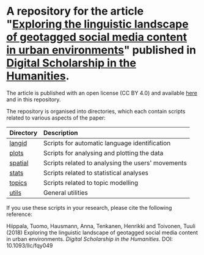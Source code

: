 # A repository for the article "[Exploring the linguistic landscape of geotagged social media content in urban environments](https://doi.org/10.1093/llc/fqy049)" published in [Digital Scholarship in the Humanities](https://academic.oup.com/dsh).

The article is published with an open license (CC BY 4.0) and available [here](https://doi.org/10.1093/llc/fqy049) and in this repository.

The repository is organised into directories, which each contain scripts related to various aspects of the paper:

| Directory | Description |
| :-------- | :---------- |
| [langid](langid)   | Scripts for automatic language identification |
| [plots](plots) | Scripts for analysing and plotting the data |
| [spatial](spatial) | Scripts related to analysing the users' movements |
| [stats](stats) | Scripts related to statistical analyses |
| [topics](topics) | Scripts related to topic modelling |
| [utils](utils) | General utilities |

If you use these scripts in your research, please cite the following reference:

Hiippala, Tuomo, Hausmann, Anna, Tenkanen, Henrikki and Toivonen, Tuuli (2018) Exploring the linguistic landscape of geotagged social media content in urban environments. <i>Digital Scholarship in the Humanities</i>. DOI: 10.1093/llc/fqy049
